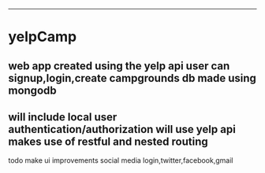 ----------------
# yelpCamp
web app created using the yelp api
user can signup,login,create campgrounds
db made using mongodb
-----------------
will include local user authentication/authorization
will use yelp api
makes use of restful and nested routing
------------------
todo
make ui improvements
social media login,twitter,facebook,gmail